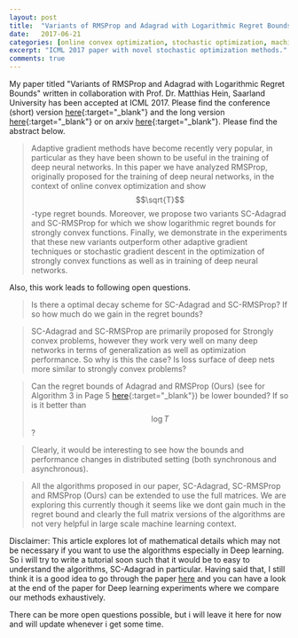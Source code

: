 ```yaml
---
layout: post
title:  "Variants of RMSProp and Adagrad with Logarithmic Regret Bounds"
date:   2017-06-21 
categories: [online convex optimization, stochastic optimization, machine learning, deep learning,mathematical optimization ]
excerpt: "ICML 2017 paper with novel stochastic optimization methods."
comments: true
---
```

My paper titled "Variants of RMSProp and Adagrad with Logarithmic Regret Bounds" written in collaboration with Prof. Dr. Matthias Hein, Saarland University has been accepted at ICML 2017. Please find the conference (short) version [here](/show_pub1/){:target="_blank"} and the long version [here](http://www.ml.uni-saarland.de/Publications/MukHei-VariantsRMSPropAdagradLogRegretLongVersion.pdf){:target="_blank"} or on arxiv [here](https://arxiv.org/abs/1706.05507){:target="_blank"}. Please find the abstract below.

>Adaptive gradient methods have become recently very popular, in particular as they have been shown to be useful in the training of deep neural networks. In this paper we have analyzed RMSProp, originally proposed for the training of deep neural networks, in the context of online convex optimization and show $$\sqrt{T}$$-type regret bounds. Moreover, we propose two variants SC-Adagrad and SC-RMSProp for which we show logarithmic regret bounds for strongly convex functions. Finally, we demonstrate in the experiments that these new variants outperform other adaptive gradient techniques or stochastic gradient descent in the optimization of strongly convex functions as well as in training of deep neural networks.

Also, this work leads to following open questions.

> Is there a optimal decay scheme for SC-Adagrad and SC-RMSProp? If so how much do we gain in the regret bounds?

> SC-Adagrad and SC-RMSProp are primarily proposed for Strongly convex problems, however they work very well on many deep networks in terms of generalization as well as optimization performance. So why is this the case? Is loss surface of deep nets more similar to strongly convex problems?

> Can the regret bounds of Adagrad and RMSProp (Ours) (see for Algorithm 3 in Page 5 [here](/show_pub1/){:target="_blank"}) be lower bounded? If so is it better than $$\log T$$?

> Clearly, it would be interesting to see how the bounds and performance changes in distributed setting (both synchronous and asynchronous).

> All the algorithms proposed in our paper, SC-Adagrad, SC-RMSProp and RMSProp (Ours) can be extended to use the full matrices. We are exploring this currently though it seems like we dont gain much in the regret bound and clearly the full matrix versions of the algorithms are not very helpful in large scale machine learning context.

Disclaimer: This article explores lot of mathematical details which may not be necessary if you want to use the algorithms especially in Deep learning. So i will try to write a tutorial soon such that it would be to easy to understand the algorithms, SC-Adagrad in particular. Having said that, I still think it is a good idea to go through the paper <a href='/show_pub1/' target='_blank' >here</a>  and you can have a look at the end of the paper for  Deep learning experiments where we compare our methods exhaustively.

There can be more open questions possible, but i will leave it here for now and will update whenever i get some time.